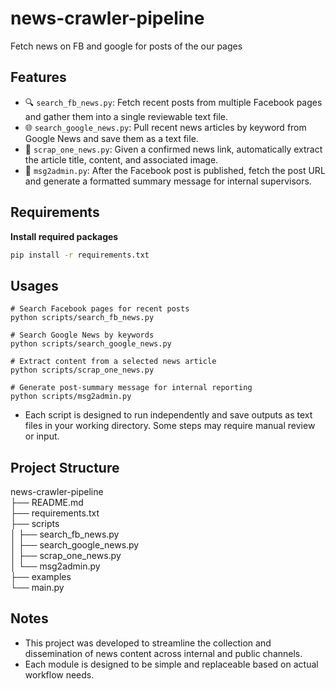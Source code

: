 # news-crawler-pipeline
Fetch news on FB and google for posts of the our pages

## Features

- 🔍 `search_fb_news.py`: Fetch recent posts from multiple Facebook pages and gather them into a single reviewable text file.
- 🌐 `search_google_news.py`: Pull recent news articles by keyword from Google News and save them as a text file.
- 📄 `scrap_one_news.py`: Given a confirmed news link, automatically extract the article title, content, and associated image.
- 📩 `msg2admin.py`: After the Facebook post is published, fetch the post URL and generate a formatted summary message for internal supervisors.

## Requirements
**Install required packages**

   ```bash
   pip install -r requirements.txt
  ```

## Usages

```
# Search Facebook pages for recent posts
python scripts/search_fb_news.py

# Search Google News by keywords
python scripts/search_google_news.py

# Extract content from a selected news article
python scripts/scrap_one_news.py

# Generate post-summary message for internal reporting
python scripts/msg2admin.py
```

- Each script is designed to run independently and save outputs as text files in your working directory. Some steps may require manual review or input.

## Project Structure
news-crawler-pipeline\
├── README.md\
├── requirements.txt\
├── scripts\
│   ├── search_fb_news.py\
│   ├── search_google_news.py\
│   ├── scrap_one_news.py\
│   └── msg2admin.py\
├── examples\
└── main.py


## Notes
- This project was developed to streamline the collection and dissemination of news content across internal and public channels.
- Each module is designed to be simple and replaceable based on actual workflow needs.
